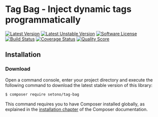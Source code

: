 # Tag Bag - Inject dynamic tags programmatically

[![Latest Version][ico-version]][link-packagist]
[![Latest Unstable Version][ico-unstable-version]][link-packagist]
[![Software License][ico-license]](LICENSE)
[![Build Status][ico-github-actions]][link-github-actions]
[![Coverage Status][ico-code-coverage]][link-code-coverage]
[![Quality Score][ico-code-quality]][link-code-quality]

## Installation

### Download
Open a command console, enter your project directory and execute the following command to download the latest stable version of this library:

```bash
$ composer require setono/tag-bag
```

This command requires you to have Composer installed globally, as explained in the [installation chapter](https://getcomposer.org/doc/00-intro.md) of the Composer documentation.


[ico-version]: https://poser.pugx.org/setono/tag-bag/v/stable
[ico-unstable-version]: https://poser.pugx.org/setono/tag-bag/v/unstable
[ico-license]: https://poser.pugx.org/setono/tag-bag/license
[ico-github-actions]: https://github.com/Setono/tag-bag/workflows/build/badge.svg
[ico-code-coverage]: https://img.shields.io/scrutinizer/coverage/g/Setono/tag-bag.svg
[ico-code-quality]: https://img.shields.io/scrutinizer/g/Setono/tag-bag.svg

[link-packagist]: https://packagist.org/packages/setono/tag-bag
[link-github-actions]: https://github.com/Setono/tag-bag/actions
[link-code-coverage]: https://scrutinizer-ci.com/g/Setono/tag-bag/code-structure
[link-code-quality]: https://scrutinizer-ci.com/g/Setono/tag-bag
